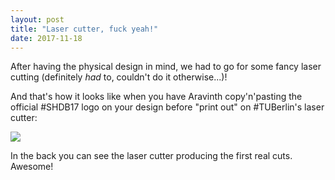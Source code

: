 ```yaml
---
layout: post
title: "Laser cutter, fuck yeah!"
date: 2017-11-18
---
```


After having the physical design in mind, we had to go for some fancy laser
cutting (definitely _had_ to, couldn't do it otherwise...)!

And that's how it looks like when you have Aravinth copy'n'pasting the official
#SHDB17 logo on your design before "print out" on #TUBerlin's laser cutter:

<img src="./images/20171118_150620.jpg" /> 

In the back you can see the laser cutter producing the first real cuts.
Awesome!
